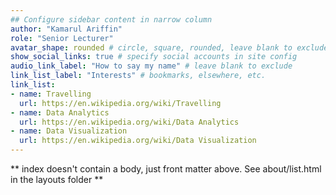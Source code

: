 ```yaml
---
## Configure sidebar content in narrow column
author: "Kamarul Ariffin"
role: "Senior Lecturer"
avatar_shape: rounded # circle, square, rounded, leave blank to exclude
show_social_links: true # specify social accounts in site config
audio_link_label: "How to say my name" # leave blank to exclude
link_list_label: "Interests" # bookmarks, elsewhere, etc.
link_list:
- name: Travelling
  url: https://en.wikipedia.org/wiki/Travelling
- name: Data Analytics
  url: https://en.wikipedia.org/wiki/Data Analytics
- name: Data Visualization
  url: https://en.wikipedia.org/wiki/Data Visualization
---
```


** index doesn't contain a body, just front matter above.
See about/list.html in the layouts folder **
